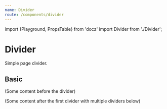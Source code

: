 ```yaml
---
name: Divider
route: /components/divider
---
```


import {Playground, PropsTable} from 'docz'
import Divider from './Divider';

# Divider

Simple page divider.

<PropsTable of={Divider} />

## Basic

<Playground>
  <p>(Some content before the divider)</p>
  <Divider />
  <p>(Some content after the first divider with multiple dividers below)</p>
  <Divider />
  <Divider />
  <Divider />
</Playground>
